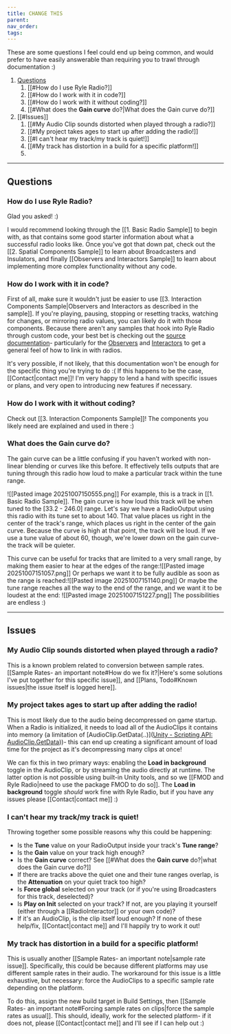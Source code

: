 ```yaml
---
title: CHANGE THIS
parent:
nav_order:
tags:
---
```


These are some questions I feel could end up being common, and would prefer to have easily answerable than requiring you to trawl through documentation :)
1. [Questions](#Questions)
	1. [[#How do I use Ryle Radio?]]
	2. [[#How do I work with it in code?]]
	3. [[#How do I work with it without coding?]]
	4. [[#What does the **Gain curve** do?|What does the Gain curve do?]]
2. [[#Issues]]
	1. [[#My Audio Clip sounds distorted when played through a radio?]]
	2. [[#My project takes ages to start up after adding the radio!]]
	3. [[#I can't hear my track/my track is quiet!]]
	4. [[#My track has distortion in a build for a specific platform!]]
	5. 
---
## Questions
### How do I use Ryle Radio?
Glad you asked! :)

I would recommend looking through the [[1. Basic Radio Sample]] to begin with, as that contains some good starter information about what a successful radio looks like. Once you've got that down pat, check out the [[2. Spatial Components Sample]] to learn about Broadcasters and Insulators, and finally [[Observers and Interactors Sample]] to learn about implementing more complex functionality without any code.

### How do I work with it in code?
First of all, make sure it wouldn't just be easier to use [[3. Interaction Components Sample|Observers and Interactors as described in the sample]]. If you're playing, pausing, stopping or resetting tracks, watching for changes, or mirroring radio values, you can likely do it with those components. Because there aren't any samples that hook into Ryle Radio through custom code, your best bet is checking out the [source documentation](https://ryle-e.github.io/ryle-radio-scripting-docs/index.html)- particularly for the [Observers](https://ryle-e.github.io/ryle-radio-scripting-docs/d1/d58/class_ryle_radio_1_1_components_1_1_radio_observer.html) and [Interactors](https://ryle-e.github.io/ryle-radio-scripting-docs/d3/d85/class_ryle_radio_1_1_components_1_1_radio_interactor.html) to get a general feel of how to link in with radios.

It's very possible, if not likely, that this documentation won't be enough for the specific thing you're trying to do :( If this happens to be the case, [[Contact|contact me]]! I'm very happy to lend a hand with specific issues or plans, and very open to introducing new features if necessary. 

### How do I work with it without coding?
Check out [[3. Interaction Components Sample]]! The components you likely need are explained and used in there :)

### What does the **Gain curve** do?
The gain curve can be a little confusing if you haven't worked with non-linear blending or curves like this before. It effectively tells outputs that are tuning through this radio how loud to make a particular track within the tune range.

![[Pasted image 20251007150555.png]]
For example, this is a track in [[1. Basic Radio Sample]]. The gain curve is how loud this track will be when tuned to the \[33.2 - 246.0] range.
Let's say we have a RadioOutput using this radio with its tune set to about 140. That value places us right in the center of the track's range, which places us right in the center of the gain curve. Because the curve is high at that point, the track will be loud. If we use a tune value of about 60, though, we're lower down on the gain curve- the track will be quieter.

This curve can be useful for tracks that are limited to a very small range, by making them easier to hear at the edges of the range:![[Pasted image 20251007151057.png]]
Or perhaps we want it to be fully audible as soon as the range is reached:![[Pasted image 20251007151140.png]]
Or maybe the tune range reaches all the way to the end of the range, and we want it to be loudest at the end:
![[Pasted image 20251007151227.png]]
The possibilities are endless :)

---
## Issues
### My Audio Clip sounds distorted when played through a radio?
This is a known problem related to conversion between sample rates.  [[Sample Rates- an important note#How do we fix it?|Here's some solutions I've put together for this specific issue]], and [[Plans, Todo#Known issues|the issue itself is logged here]].

### My project takes ages to start up after adding the radio!
This is most likely due to the audio being decompressed on game startup. When a Radio is initialized, it needs to load all of the AudioClips it contains into memory (a limitation of [AudioClip.GetData(..)]([Unity - Scripting API: AudioClip.GetData](https://docs.unity3d.com/6000.2/Documentation/ScriptReference/AudioClip.GetData.html)))- this can end up creating a significant amount of load time for the project as it's decompressing many clips at once!

We can fix this in two primary ways: enabling the **Load in background** toggle in the AudioClip, or by streaming the audio directly at runtime. The latter option is not possible using built-in Unity tools, and so we [[FMOD and Ryle Radio|need to use the package FMOD to do so]]. The **Load in background** toggle *should* work fine with Ryle Radio, but if you have any issues please [[Contact|contact me]] :)

### I can't hear my track/my track is quiet!
Throwing together some possible reasons why this could be happening:
- Is the **Tune** value on your RadioOutput inside your track's **Tune range**?
- Is the **Gain** value on your track high enough?
- Is the **Gain curve** correct? See [[#What does the **Gain curve** do?|what does the Gain curve do?]]
- If there are tracks above the quiet one and their tune ranges overlap, is the **Attenuation** on your quiet track too high?
- Is **Force global** selected on your track (or if you're using Broadcasters for this track, deselected)?
- Is **Play on Init** selected on your track? If not, are you playing it yourself (either through a [[RadioInteractor]] or your own code)?
- If it's an AudioClip, is the clip itself loud enough?
If none of these help/fix, [[Contact|contact me]] and I'll happily try to work it out!

### My track has distortion in a build for a specific platform!
This is usually another [[Sample Rates- an important note|sample rate issue]]. Specifically, this could be because different platforms may use different sample rates in their audio. The workaround for this issue is a little exhaustive, but necessary: force the AudioClips to a specific sample rate depending on the platform.

To do this, assign the new build target in Build Settings, then [[Sample Rates- an important note#Forcing sample rates on clips|force the sample rates as usual]]. This should, ideally, work for the selected platform- if it does not, please [[Contact|contact me]] and I'll see if I can help out :)